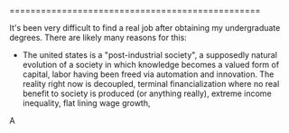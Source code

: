 


================================================

It's been very difficult to find a real job after obtaining my undergraduate degrees.
There are likely many reasons for this:

* The united states is a "post-industrial society", a supposedly natural evolution of a
society in which knowledge becomes a valued form of capital, labor having been
freed via automation and innovation.
The reality right now is decoupled, terminal financialization where no real benefit to society is produced (or anything really), extreme income inequality, flat lining wage growth, 

A